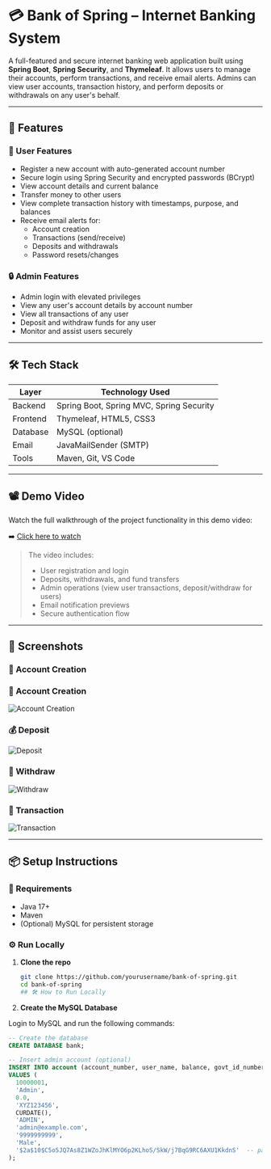 # 💳 Bank of Spring – Internet Banking System

A full-featured and secure internet banking web application built using **Spring Boot**, **Spring Security**, and **Thymeleaf**. It allows users to manage their accounts, perform transactions, and receive email alerts. Admins can view user accounts, transaction history, and perform deposits or withdrawals on any user's behalf.

---

## 🚀 Features

### 👤 User Features
- Register a new account with auto-generated account number
- Secure login using Spring Security and encrypted passwords (BCrypt)
- View account details and current balance
- Transfer money to other users
- View complete transaction history with timestamps, purpose, and balances
- Receive email alerts for:
  - Account creation
  - Transactions (send/receive)
  - Deposits and withdrawals
  - Password resets/changes

### 🔒 Admin Features
- Admin login with elevated privileges
- View any user's account details by account number
- View all transactions of any user
- Deposit and withdraw funds for any user
- Monitor and assist users securely

---

## 🛠 Tech Stack

| Layer        | Technology Used                  |
|--------------|----------------------------------|
| Backend      | Spring Boot, Spring MVC, Spring Security |
| Frontend     | Thymeleaf, HTML5, CSS3           |
| Database     |  MySQL (optional)|
| Email        | JavaMailSender (SMTP)            |
| Tools        | Maven, Git, VS Code   |

---
## 📽 Demo Video

Watch the full walkthrough of the project functionality in this demo video:

➡️ [Click here to watch](https://drive.google.com/file/d/1WpQKyP6ptzLfOCa0q1Y86MqQtsrLSTOb/view?usp=drive_link)

> The video includes:
> - User registration and login
> - Deposits, withdrawals, and fund transfers
> - Admin operations (view user transactions, deposit/withdraw for users)
> - Email notification previews
> - Secure authentication flow
---
## 📸 Screenshots

### 🧾 Account Creation
### 🧾 Account Creation
![Account Creation](https://drive.google.com/uc?export=view&id=1vdqDWgTKzRmCsTnuOvfRNVGRpQmS7IFY)

### 💰 Deposit
![Deposit](https://drive.google.com/file/d/16qRbm5MpfoPlOwiGKeQtGjeyx2hXytJQ/view?usp=drive_link)

### 💸 Withdraw
![Withdraw](https://drive.google.com/file/d/1kdHD7lhDQPfgnbzCVy50NAeZwkCYh75e/view?usp=drive_link)

### 🔁 Transaction
![Transaction](https://drive.google.com/file/d/1dgjE9gV2mkjWBQHzVWxtF1fRoGY1UM4K/view?usp=drive_link)

---

## 📦 Setup Instructions

### 🔧 Requirements
- Java 17+
- Maven
- (Optional) MySQL for persistent storage

### ⚙️ Run Locally

1. **Clone the repo**
   ```bash
   git clone https://github.com/yourusername/bank-of-spring.git
   cd bank-of-spring
   ## 🛠️ How to Run Locally
 2. **Create the MySQL Database**

Login to MySQL and run the following commands:

```sql
-- Create the database
CREATE DATABASE bank;

-- Insert admin account (optional)
INSERT INTO account (account_number, user_name, balance, govt_id_number, opened_on, role, email, mobile_number, gender, password)
VALUES (
  10000001, 
  'Admin', 
  0.0, 
  'XYZ123456', 
  CURDATE(), 
  'ADMIN', 
  'admin@example.com', 
  '9999999999', 
  'Male', 
  '$2a$10$C5o5JQ7As8Z1WZoJhKlMYO6p2KLhoS/SkW/j7BqG9RC6AXU1KkdnS'  -- password: admin123(example password)
);

